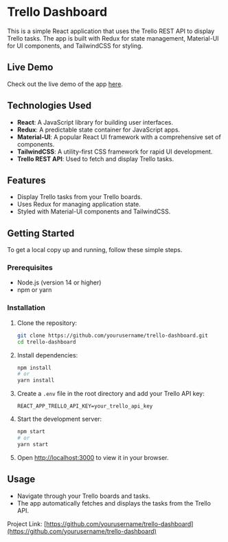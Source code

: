 # Trello Dashboard

This is a simple React application that uses the Trello REST API to display Trello tasks. The app is built with Redux for state management, Material-UI for UI components, and TailwindCSS for styling.

## Live Demo

Check out the live demo of the app [here](https://trello-dashboard-rho.vercel.app/).

## Technologies Used

- **React**: A JavaScript library for building user interfaces.
- **Redux**: A predictable state container for JavaScript apps.
- **Material-UI**: A popular React UI framework with a comprehensive set of components.
- **TailwindCSS**: A utility-first CSS framework for rapid UI development.
- **Trello REST API**: Used to fetch and display Trello tasks.

## Features

- Display Trello tasks from your Trello boards.
- Uses Redux for managing application state.
- Styled with Material-UI components and TailwindCSS.

## Getting Started

To get a local copy up and running, follow these simple steps.

### Prerequisites

- Node.js (version 14 or higher)
- npm or yarn

### Installation

1. Clone the repository:
    ```bash
    git clone https://github.com/yourusername/trello-dashboard.git
    cd trello-dashboard
    ```

2. Install dependencies:
    ```bash
    npm install
    # or
    yarn install
    ```

3. Create a `.env` file in the root directory and add your Trello API key:
    ```env
    REACT_APP_TRELLO_API_KEY=your_trello_api_key
    ```

4. Start the development server:
    ```bash
    npm start
    # or
    yarn start
    ```

5. Open [http://localhost:3000](http://localhost:3000) to view it in your browser.

## Usage

- Navigate through your Trello boards and tasks.
- The app automatically fetches and displays the tasks from the Trello API.


Project Link: [https://github.com/yourusername/trello-dashboard](https://github.com/yourusername/trello-dashboard)
